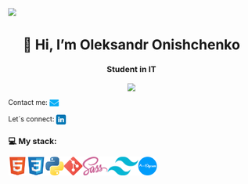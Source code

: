 <img src="https://i.pinimg.com/1200x/05/59/55/0559559ec27203deaaae999c685e4e34.jpg" />
<h1 align="center">👋 Hi, I’m Oleksandr Onishchenko</h1>
<!--<div align="center">
  <img width="256px" src="https://media2.giphy.com/media/v1.Y2lkPTc5MGI3NjExNnVuNXA4bDE5aWY2cW43YnBoeGE1ODhodzZ3amNwZnV3NXZqd2htZiZlcD12MV9pbnRlcm5hbF9naWZfYnlfaWQmY3Q9Zw/78XCFBGOlS6keY1Bil/giphy.gif">
</div>-->

<h3 align="center">Student in IT</h3>

<div align="center">
  <a href="https://github.com/anuraghazra/convoychat">
  <img height=200 align="center" src="https://github-readme-stats.vercel.app/api/top-langs/?username=alxww55&layout=donut&theme=github_dark&card_width=320" />
  </a>
</div>

Contact me: <a href="mailto:alxww55@icloud.com"><img src="https://github.com/alxww55/alxww55/blob/main/static/img/message.png" height="20" align="center"/></a>

Let´s connect:
<a href="https://www.linkedin.com/in/oleksandr-onishchenko" target="blank"><img align="center" src="https://github.com/alxww55/alxww55/blob/main/static/img/linkedin.png" alt="https://www.linkedin.com/in/oleksandr-onishchenko" height="20" width="20" /></a>

### 💻 My stack:
<img height=38 align="left" src="https://github.com/alxww55/alxww55/blob/main/static/img/html5.png" />
<img height=38 align="left" src="https://github.com/alxww55/alxww55/blob/main/static/img/css3.png" />
<img height=38 align="left" src="https://github.com/alxww55/alxww55/blob/main/static/img/python.png" />
<img height=38 align="left" src="https://github.com/alxww55/alxww55/blob/main/static/img/git.png" />
<img height=38 align="left" src="https://github.com/alxww55/alxww55/blob/main/static/img/sass.png" />
<img height=38 align="left" src="https://github.com/alxww55/alxww55/blob/main/static/img/tailwind.png" />
<img height=38 align="left" src="https://github.com/alxww55/alxww55/blob/main/static/img/aiogram-logo.png" />
